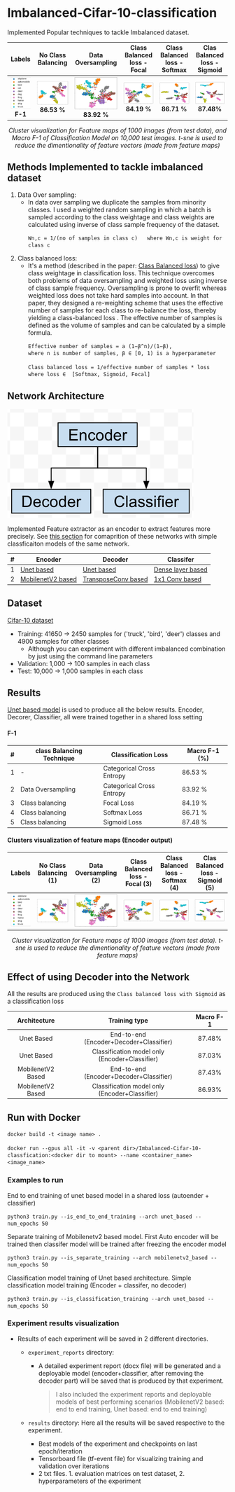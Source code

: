 # Imbalanced-Cifar-10-classification

Implemented Popular techniques to tackle Imbalanced dataset.

| Labels | No Class Balancing | Data Oversampling | Class Balanced loss - Focal | Class Balanced loss - Softmax | Clas Balanced loss - Sigmoid |
| :--: | :--: | :--: | :--: | :--: | :--: |
| <img src="/results_images/class_labels.png" /> **F-1**| <img src="/results_images/feature_clusters__no-class-balancing.png" /> **86.53 %** | <img src="/results_images/feature_clusters__data-oversampling.png" /> **83.92 %** | <img src="/results_images/feature_clusters__focal-class-balanced-loss.png" /> **84.19 %** | <img src="/results_images/feature_clusters__softmax-class-balancing-loss.png" /> **86.71 %** | <img src="/results_images/feature_clusters__sigmoid-class-balancing-loss.png" /> **87.48%** |

<p align="center">
<i>
Cluster visualization for Feature maps of 1000 images (from test data), and Macro F-1 of Classification Model on 10,000 test images. t-sne is used to reduce the dimentionality of feature vectors (made from feature maps)
</i>
</p>
 

## Methods Implemented to tackle imbalanced dataset
1. Data Over sampling:
    - In data over sampling we duplicate the samples from minority classes. 
    I used a weighted random sampling in which a batch is sampled according to the class weightage and class weights are calculated using inverse of class sample frequency of the dataset.
      ```
      Wn,c = 1/(no of samples in class c) 	where Wn,c is weight for class c
      ```
2. Class balanced loss:
    - It's a method (described in the paper: [Class Balanced loss](https://openaccess.thecvf.com/content_CVPR_2019/papers/Cui_Class-Balanced_Loss_Based_on_Effective_Number_of_Samples_CVPR_2019_paper.pdf)) to give class weightage in classification loss. This technique overcomes both problems of data oversampling and weighted loss using inverse of class sample frequency. Oversampling is prone to overfit whereas weighted loss does not take hard samples into account. In that paper, they designed a re-weighting scheme that uses the effective number of samples for each class to re-balance the loss, thereby yielding a class-balanced loss . The effective number of samples is defined as the volume of samples and can be calculated by a simple formula.
      ```
      Effective number of samples = a (1−β^n)/(1−β), 
      where n is number of samples, β ∈ [0, 1) is a hyperparameter

      Class balanced loss = 1/effective number of samples * loss
      where loss ∈  [Softmax, Sigmoid, Focal]

      ```

## Network Architecture
<img src="/results_images/architecture.png" />

Implemented Feature extractor as an encoder to extract features more precisely. See [this section](#effect-of-using-decoder-into-the-network) for comaprition of these networks with simple classficaiton models of the same network.

| # | Encoder | Decoder | Classifer
| - | ------- | ------- | ---------
| 1 | [Unet based](architectures/Unet_based.py#L34) | [Unet based](architectures/Unet_based.py#L58) | [Dense layer based](architectures/Unet_based.py#L94)
| 2 | [MobilenetV2 based](architectures/Mobilenetv2_based.py#L25) | [TransposeConv based](architectures/Mobilenetv2_based.py#L35) | [1x1 Conv based](architectures/Mobilenetv2_based.py#L59)

## Dataset
[Cifar-10 dataset](https://www.cs.toronto.edu/~kriz/cifar.html)
- Training:	41650 -> 2450 samples  for ('truck', 'bird', 'deer') classes and 4900 samples for other classes
    - Although you can experiment with different imbalanced combination by just using the command line parameters
- Validation:	1,000 -> 100 samples in each class
- Test:		10,000 -> 1,000 samples in each class



## Results
[Unet based model](architectures/Unet_based.py) is used to produce all the below results. Encoder, Decorer, Classifier, all were trained together in a shared loss setting
#### F-1

| # | class Balancing Technique | Classification Loss | Macro F-1 (%)|
| - | -- | -- | -- |
| 1 | - | Categorical Cross Entropy | 86.53 % |
| 2 | Data Oversampling | Categorical Cross Entropy | 83.92 % |
| 3 | Class balancing | Focal Loss | 84.19 % |
| 4 | Class balancing | Softmax Loss | 86.71 % |
| 5 | Class balancing | Sigmoid Loss | 87.48 % |


#### Clusters visualization of feature maps (Encoder output)

| Labels | No Class Balancing (1) | Data Oversampling (2) | Class Balanced loss - Focal (3) | Class Balanced loss - Softmax (4) | Clas Balanced loss - Sigmoid (5) |
| :--: | :--: | :--: | :--: | :--: | :--: |
| <img src="/results_images/class_labels.png" /> | <img src="/results_images/feature_clusters__no-class-balancing.png" /> | <img src="/results_images/feature_clusters__data-oversampling.png" /> | <img src="/results_images/feature_clusters__focal-class-balanced-loss.png" /> | <img src="/results_images/feature_clusters__softmax-class-balancing-loss.png" /> | <img src="/results_images/feature_clusters__sigmoid-class-balancing-loss.png" /> |

<p align="center">
<i>
Cluster visualization for Feature maps of 1000 images (from test data). t-sne is used to reduce the dimentionality of feature vectors (made from feature maps)
</i>
</p>

## Effect of using Decoder into the Network

All the results are produced using the `Class balanced loss with Sigmoid` as a classification loss

| Architecture | Training type | Macro F-1 |
| :--: | :--: | :--: |
| Unet Based| End-to-end (Encoder+Decoder+Classifier) | 87.48% |
| Unet Based| Classification model only (Encoder+Classifier) | 87.03% |
| MobilenetV2 Based| End-to-end (Encoder+Decoder+Classifier) | 87.43% |
| MobilenetV2 Based| Classification model only (Encoder+Classifier) | 86.93% |

## Run with Docker

```
docker build -t <image name> .

docker run --gpus all -it -v <parent dir>/Imbalanced-Cifar-10-classfication:<docker dir to mount> --name <container_name> <image_name>
```

### Examples to run

End to end training of unet based model in a shared loss (autoender + classifier)

```
python3 train.py --is_end_to_end_training --arch unet_based --num_epochs 50
```

Separate training of Mobilenetv2 based model. First Auto encoder will be trained then classifer model will be trained after freezing the encoder model

```
python3 train.py --is_separate_training --arch mobilenetv2_based --num_epochs 50
```

Classification model training of Unet based architecture. Simple classification model training (Encoder + classifer, no decoder)

```
python3 train.py --is_classification_training --arch unet_based --num_epochs 50
```

### Experiment results visualization

- Results of each experiment will be saved in 2 different directories.
  - `experiment_reports` directory:

    - A detailed experiment report (docx file) will be generated and a deployable model (encoder+classifier, after removing the decoder part) will be saved that is produced by that experiment.

      > I also included the experiment reports and deployable models of best performing scenarios
      > (MobilenetV2 based: end to end training, Unet based: end to end training)
      >
  - `results` directory: Here all the results will be saved respective to the experiment.

    - Best models of the experiment and checkpoints on last epoch/iteration
    - Tensorboard file (tf-event file) for visualizing training and validation over iterations
    - 2 txt files. 1. evaluation matrices on test dataset, 2. hyperparameters of the experiment




